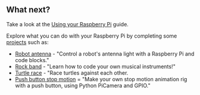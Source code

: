 ## What next?

Take a look at the [Using your Raspberry Pi](https:/projects.raspberrypi.org/en/projects/raspberry-pi-using) guide.

Explore what you can do with your Raspberry Pi by completing some [projects](https://projects.raspberrypi.org) such as:

+ [Robot antenna](https://projects.raspberrypi.org/en/projects/robot-antenna) - "Control a robot's antenna light with a Raspberry Pi and code blocks."
+ [Rock band](https://projects.raspberrypi.org/en/projects/rock-band) - "Learn how to code your own musical instruments!"
+ [Turtle race](https://projects.raspberrypi.org/en/projects/turtle-race) - "Race turtles against each other.
+ [Push button stop motion](https://projects.raspberrypi.org/en/projects/push-button-stop-motion) = "Make your own stop motion animation rig with a push button, using Python PiCamera and GPIO."
